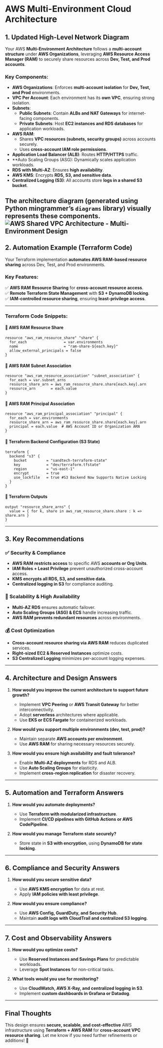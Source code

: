 # **AWS Multi-Environment Cloud Architecture**

## **1. Updated High-Level Network Diagram**

Your AWS **Multi-Environment Architecture** follows a **multi-account structure** under **AWS Organizations**, leveraging **AWS Resource Access Manager (RAM)** to securely share resources across **Dev, Test, and Prod accounts**. 

### **Key Components:**
- **AWS Organizations**: Enforces **multi-account isolation** for **Dev, Test, and Prod** environments.
- **VPC Per Account**: Each environment has its **own VPC**, ensuring strong isolation.
- **Subnets**:
  - **Public Subnets**: Contain **ALBs and NAT Gateways** for internet-facing components.
  - **Private Subnets**: Host **EC2 instances and RDS databases** for application workloads.
- **AWS RAM**:  
  - Shares **VPC resources (subnets, security groups)** across accounts securely.
  - Uses **cross-account IAM role permissions**.
- **Application Load Balancer (ALB)**: Routes **HTTP/HTTPS** traffic.
- **Auto Scaling Groups (ASG): Dynamically scales application workloads.
- **RDS with Multi-AZ**: Ensures **high availability**.
- **AWS KMS**: Encrypts **RDS, S3, and sensitive data**.
- **Centralized Logging (S3)**: All accounts store **logs in a shared S3 bucket**.

The architecture diagram (generated using Python **mingrammer’s `diagrams` library**) visually represents these components.
![AWS Shared VPC Architecture - Multi-Environment Design](scripts/aws_shared_vpc_architecture-3.png "AWS Multi-Environment Architecture Diagram")
---

## **2. Automation Example (Terraform Code)**

Your Terraform implementation **automates AWS RAM-based resource sharing** across Dev, Test, and Prod environments.

### **Key Features:**
✅ **AWS RAM Resource Sharing** for **cross-account resource access**.  
✅ **Remote Terraform State Management** with **S3 + DynamoDB locking**.  
✅ **IAM-controlled resource sharing**, ensuring **least-privilege access**.

---

### **Terraform Code Snippets:**

#### **🔹 AWS RAM Resource Share**
```hcl
resource "aws_ram_resource_share" "share" {
  for_each                 = var.environments
  name                     = "ram-share-${each.key}"
  allow_external_principals = false
}
```

#### **🔹 AWS RAM Subnet Association**
```hcl
resource "aws_ram_resource_association" "subnet_association" {
  for_each = var.subnet_arns
  resource_share_arn = aws_ram_resource_share.share[each.key].arn
  resource_arn       = each.value
}
```

#### **🔹 AWS RAM Principal Association**
```hcl
resource "aws_ram_principal_association" "principal" {
  for_each = var.environments
  resource_share_arn = aws_ram_resource_share.share[each.key].arn
  principal = each.value  # AWS Account ID or Organization ARN
}
```

#### **🔹 Terraform Backend Configuration (S3 State)**
```hcl
terraform {
  backend "s3" {
    bucket         = "sandtech-terraform-state"
    key            = "dev/terraform.tfstate"
    region         = "us-east-1"
    encrypt        = true
    use_lockfile   = true #S3 Backend Now Supports Native Locking
  }
}
```

#### **🔹 Terraform Outputs**
```hcl
output "resource_share_arns" {
  value = { for k, share in aws_ram_resource_share.share : k => share.arn }
}
```

---

## **3. Key Recommendations**

### ✅ **Security & Compliance**
- **AWS RAM restricts access** to specific AWS **accounts or Org Units**.
- **IAM Roles + Least Privilege** prevent unauthorized cross-account access.
- **KMS encrypts all RDS, S3, and sensitive data**.
- **Centralized logging in S3** for compliance auditing.

### 🚀 **Scalability & High Availability**
- **Multi-AZ RDS** ensures automatic failover.
- **Auto Scaling Groups (ASG) & ECS** handle increasing traffic.
- **AWS RAM prevents redundant resources** across environments.

### 💰 **Cost Optimization**
- **Cross-account resource sharing via AWS RAM** reduces duplicated services.
- **Right-sized EC2 & Reserved Instances** optimize costs.
- **S3 Centralized Logging** minimizes per-account logging expenses.

---

## **4. Architecture and Design Answers**

1. **How would you improve the current architecture to support future growth?**
   - Implement **VPC Peering** or **AWS Transit Gateway** for better interconnectivity.
   - Adopt **serverless** architectures where applicable.
   - Use **EKS or ECS Fargate** for containerized workloads.

2. **How would you support multiple environments (dev, test, prod)?**
   - Maintain separate **AWS accounts per environment**.
   - Use **AWS RAM** for sharing necessary resources securely.

3. **How would you ensure high availability and fault tolerance?**
   - Enable **Multi-AZ deployments** for RDS and ALB.
   - Use **Auto Scaling Groups** for elasticity.
   - Implement **cross-region replication** for disaster recovery.

---

## **5. Automation and Terraform Answers**

1. **How would you automate deployments?**
   - Use **Terraform with modularized infrastructure**.
   - Implement **CI/CD pipelines with GitHub Actions or AWS CodePipeline**.

2. **How would you manage Terraform state securely?**
   - Store state in **S3 with encryption**, using **DynamoDB for state locking**.

---

## **6. Compliance and Security Answers**

1. **How would you secure sensitive data?**
   - Use **AWS KMS encryption** for data at rest.
   - Apply **IAM policies with least privilege**.

2. **How would you ensure compliance?**
   - Use **AWS Config, GuardDuty, and Security Hub**.
   - Maintain **audit logs with CloudTrail and centralized S3 logging**.

---

## **7. Cost and Observability Answers**

1. **How would you optimize costs?**
   - Use **Reserved Instances and Savings Plans** for predictable workloads.
   - Leverage **Spot Instances** for non-critical tasks.

2. **What tools would you use for monitoring?**
   - Use **CloudWatch, AWS X-Ray, and centralized logging in S3**.
   - Implement **custom dashboards in Grafana or Datadog**.

---

## **Final Thoughts**

This design ensures **secure, scalable, and cost-effective** AWS infrastructure using **Terraform + AWS RAM** for **cross-account VPC resource sharing**. Let me know if you need further refinements or additions! 🚀

